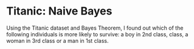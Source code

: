 # Titanic: Naive Bayes
Using the Titanic dataset and Bayes Theorem, I found out which of the following individuals is more likely to survive: a boy in 2nd class, class, a woman in 3rd class or a man in 1st class. 
